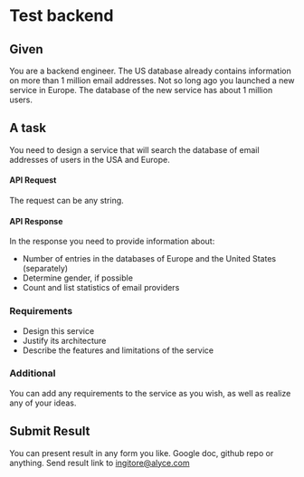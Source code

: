 # Test backend

## Given

You are a backend engineer.
The US database already contains information on more than 1 million email addresses.
Not so long ago you launched a new service in Europe. The database of the new service has about 1 million users.

## A task

You need to design a service that will search the database of email addresses of users in the USA and Europe.

#### API Request 

The request can be any string.

#### API Response 

In the response you need to provide information about:

- Number of entries in the databases of Europe and the United States (separately)
- Determine gender, if possible
- Count and list statistics of email providers

### Requirements

- Design this service
- Justify its architecture
- Describe the features and limitations of the service

### Additional

You can add any requirements to the service as you wish, as well as realize any of your ideas.

## Submit Result

You can present result in any form you like. Google doc, github repo or anything. Send result link to ingitore@alyce.com

